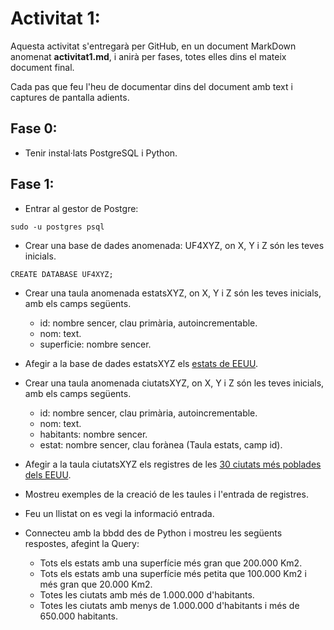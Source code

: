# Activitat 1:

Aquesta activitat s'entregarà per GitHub, en un document MarkDown anomenat **activitat1.md**, i anirà per fases, totes elles dins el mateix document final.

Cada pas que feu l'heu de documentar dins del document amb text i captures de pantalla adients.

## Fase 0: 

- Tenir instal·lats PostgreSQL i Python.

## Fase 1:

- Entrar al gestor de Postgre:

```
sudo -u postgres psql
```


- Crear una base de dades anomenada: UF4XYZ, on X, Y i Z són les teves inicials.

```
CREATE DATABASE UF4XYZ;
```

- Crear una taula anomenada estatsXYZ, on X, Y i Z són les teves inicials, amb els camps següents.
  - id: nombre sencer, clau primària, autoincrementable.
  - nom: text.
  - superficie: nombre sencer.

- Afegir a la base de dades estatsXYZ els [estats de EEUU](https://www.sport-histoire.fr/es/Geografia/Lista_estados_estados_unidos.php).


- Crear una taula anomenada ciutatsXYZ, on X, Y i Z són les teves inicials, amb els camps següents.
  - id: nombre sencer, clau primària, autoincrementable.   
  - nom: text.
  - habitants: nombre sencer.
  - estat: nombre sencer, clau forànea (Taula estats, camp id).

- Afegir a la taula ciutatsXYZ els registres de les [30 ciutats més poblades dels EEUU](https://libretilla.com/ciudades-mas-grandes-estados-unidos/).

- Mostreu exemples de la creació de les taules i l'entrada de registres.
- Feu un llistat on es vegi la informació entrada.
- Connecteu amb la bbdd des de Python i mostreu les següents respostes, afegint la Query:
  - Tots els estats amb una superfície més gran que 200.000 Km2.
  - Tots els estats amb una superfície més petita que 100.000 Km2 i més gran que 20.000 Km2.
  - Totes les ciutats amb més de 1.000.000 d'habitants.
  - Totes les ciutats amb menys de 1.000.000 d'habitants i més de 650.000 habitants.
